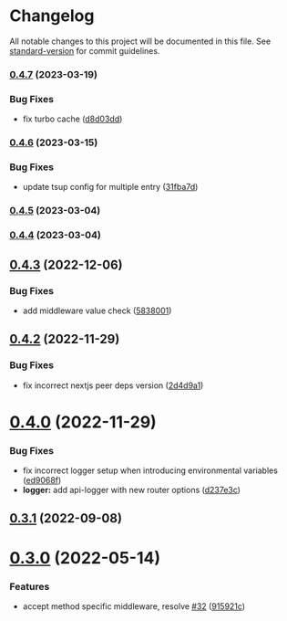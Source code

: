 # Changelog

All notable changes to this project will be documented in this file. See [standard-version](https://github.com/conventional-changelog/standard-version) for commit guidelines.

### [0.4.7](https://github.com/Howard86/next-api-handler/compare/v0.4.6...v0.4.7) (2023-03-19)

### Bug Fixes

- fix turbo cache ([d8d03dd](https://github.com/Howard86/next-api-handler/commit/d8d03dd4dd4c053f12281c169d65d62362909879))

### [0.4.6](https://github.com/Howard86/next-api-handler/compare/v0.4.5...v0.4.6) (2023-03-15)

### Bug Fixes

- update tsup config for multiple entry ([31fba7d](https://github.com/Howard86/next-api-handler/commit/31fba7dd4de58beac93177e7dcc3e9193592062e))

### [0.4.5](https://github.com/Howard86/next-api-handler/compare/v0.4.4...v0.4.5) (2023-03-04)

### [0.4.4](https://github.com/Howard86/next-api-handler/compare/v0.4.3...v0.4.4) (2023-03-04)

## [0.4.3](https://github.com/Howard86/next-api-handler/compare/v0.4.2...v0.4.3) (2022-12-06)

### Bug Fixes

- add middleware value check ([5838001](https://github.com/Howard86/next-api-handler/commit/5838001cb55f8a2b503f2220cba7c7a5973921d4))

## [0.4.2](https://github.com/Howard86/next-api-handler/compare/v0.4.0...v0.4.2) (2022-11-29)

### Bug Fixes

- fix incorrect nextjs peer deps version ([2d4d9a1](https://github.com/Howard86/next-api-handler/commit/2d4d9a184a4ad9b2410f08057c4ddb62449efe70))

# [0.4.0](https://github.com/Howard86/next-api-handler/compare/v0.3.1...v0.4.0) (2022-11-29)

### Bug Fixes

- fix incorrect logger setup when introducing environmental variables ([ed9068f](https://github.com/Howard86/next-api-handler/commit/ed9068fed5cefb17388afff2ff1529c7481b7bc2))
- **logger:** add api-logger with new router options ([d237e3c](https://github.com/Howard86/next-api-handler/commit/d237e3ce942487ecb0039379daadb407b726824b))

## [0.3.1](https://github.com/Howard86/next-api-handler/compare/v0.3.0...v0.3.1) (2022-09-08)

# [0.3.0](https://github.com/Howard86/next-api-handler/compare/v0.2.5...v0.3.0) (2022-05-14)

### Features

- accept method specific middleware, resolve [#32](https://github.com/Howard86/next-api-handler/issues/32) ([915921c](https://github.com/Howard86/next-api-handler/commit/915921c734c53a5ddce4251680c8f816f693c122))
